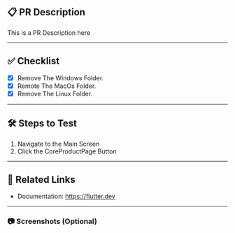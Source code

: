 ## 📋 PR Description

This is a PR Description here 

---

## ✅ Checklist

- [X] Remove The Windows Folder.
- [X] Remote The MacOs Folder.
- [X] Remove The Linux Folder.
---

## 🛠 Steps to Test

1. Navigate to the Main Screen
2. Click the CoreProductPage Button



---

## 🔗 Related Links


- Documentation: https://flutter.dev 

---

### 📷 Screenshots (Optional)
